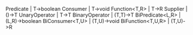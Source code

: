 Predicate<T>        |           T->boolean
Consumer<T>         |           T->void
Function<T,R>       |           T->R
Supplier<T>         |          ()->T
UnaryOperator<T>    |           T->T
BinaryOperator<T>   |       (T,T)->T
BiPredicate<L,R>    |       (L,R)->boolean
BiConsumer<T,U>     |       (T,U)->void
BiFunction<T,U,R>   |       (T,U)->R